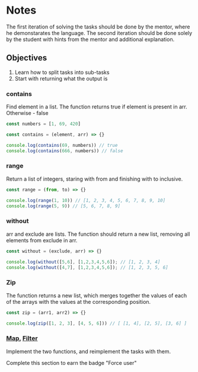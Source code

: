# Notes
The first iteration of solving the tasks should be done by the mentor, where he demonstarates the language. The second iteration should be done solely by the student with hints from the mentor and additional explanation.

## Objectives
1. Learn how to split tasks into sub-tasks
2. Start with returning what the output is

### contains
Find element in a list.
The function returns true if element is present in arr. Otherwise - false

```js
const numbers = [1, 69, 420]

const contains = (element, arr) => {}

console.log(contains(69, numbers)) // true
console.log(contains(666, numbers)) // false
```

### range
Return a list of integers, staring with from and finishing with to inclusive.

```js
const range = (from, to) => {}

console.log(range(1, 10)) // [1, 2, 3, 4, 5, 6, 7, 8, 9, 10]
console.log(range(5, 9)) // [5, 6, 7, 8, 9]
```

### without
arr and exclude are lists. The function should return a new list, removing all elements from exclude in arr.

```js
const without = (exclude, arr) => {}

console.log(without([5,6], [1,2,3,4,5,6]); // [1, 2, 3, 4]
console.log(without([4,7], [1,2,3,4,5,6]); // [1, 2, 3, 5, 6]
```

### Zip
The function returns a new list, which merges together the values of each of the arrays with the values at the corresponding position.

```js
const zip = (arr1, arr2) => {}

console.log(zip([1, 2, 3], [4, 5, 6])) // [ [1, 4], [2, 5], [3, 6] ]
```

### [Map][map], [Filter][filter]
Implement the two functions, and reimplement the tasks with them.

[map]: https://developer.mozilla.org/en-US/docs/Web/JavaScript/Reference/Global_Objects/Array/map
[filter]: https://developer.mozilla.org/en-US/docs/Web/JavaScript/Reference/Global_Objects/Array/filter

Complete this section to earn the badge "Force user"
